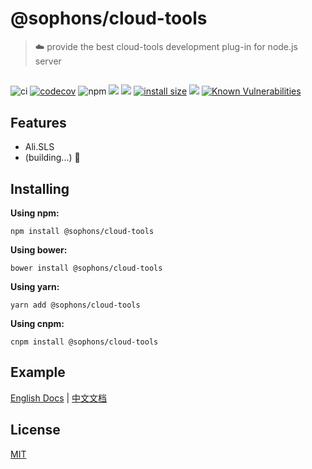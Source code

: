# @sophons/cloud-tools

> ☁️ provide the best cloud-tools development plug-in for node.js server

## 

![ci](https://github.com/sophons-space/cloud-tools/workflows/workflow/badge.svg)
[![codecov](https://codecov.io/gh/sophons-space/cloud-tools/branch/master/graph/badge.svg)](https://codecov.io/gh/sophons-space/cloud-tools)
![npm](https://img.shields.io/npm/v/@sophons/cloud-tools)
![](https://badgen.net/npm/types/@sophons/cloud-tools)
![](https://badgen.net/npm/dm/@sophons/cloud-tools)
[![install size](https://packagephobia.com/badge?p=@sophons/cloud-tools)](https://packagephobia.com/result?p=@sophons/cloud-tools)
![](https://img.shields.io/npm/l/@sophons/cloud-tools.svg)
[![Known Vulnerabilities](https://snyk.io/test/npm/@sophons/cloud-tools/badge.svg)](https://snyk.io/test/npm/@sophons/cloud-tools)

## Features

- Ali.SLS
- (building...) 👷

## Installing

**Using npm:**

```shell
npm install @sophons/cloud-tools
```

**Using bower:**

```shell
bower install @sophons/cloud-tools
```

**Using yarn:**

```shell
yarn add @sophons/cloud-tools
```

**Using cnpm:**

```shell
cnpm install @sophons/cloud-tools
```

## Example

[English Docs](docs/en.md) | [中文文档](docs/cn.md)

## License

[MIT](LICENSE)